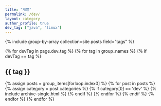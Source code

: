 ```yaml
---
title: "개발"
permalink: /dev/
layout: category
author_profile: true
dev_tag: ["java", "linux"]
---
```

{% include group-by-array collection=site.posts field="tags" %}

{% for devTag in page.dev_tag %}
{% for tag in group_names %}
{% if devTag == tag %}
<h2 id="{{ tag | slugify }}" class="archive__subtitle">{{ tag }}</h2>
{% assign posts = group_items[forloop.index0] %}
{% for post in posts %}
{% assign category = post.categories %}
{% if category[0] == 'dev' %}
{% include archive-single.html %}
{% endif %}
{% endfor %}
{% endif %}
{% endfor %}
{% endfor %}
